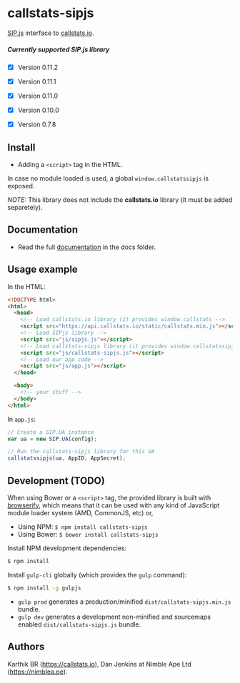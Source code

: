 # callstats-sipjs

[SIP.js](https://sipjs.com/) interface to [callstats.io](http://callstats.io/).

##### Currently supported SIP.js library 

- [x] Version 0.11.2 
- [x] Version 0.11.1
- [x] Version 0.11.0
- [x] Version 0.10.0
- [x] Version 0.7.8



## Install

* Adding a `<script>` tag in the HTML.

In case no module loaded is used, a global `window.callstatssipjs` is exposed.

_NOTE:_ This library does not include the **callstats.io** library (it must be added separetely).


## Documentation

* Read the full [documentation](docs/index.md) in the docs folder.


## Usage example

In the HTML:

```html
<!DOCTYPE html>
<html>
  <head>
    <!-- Load callstats.io library (it provides window.callstats -->
    <script src="https://api.callstats.io/static/callstats.min.js"></script>
    <!-- Load SIPjs library -->
    <script src="js/sipjs.js"></script>
    <!-- Load callstats-sipjs library (it provides window.callstatssipjs) -->
    <script src="js/callstats-sipjs.js"></script>
    <!-- Load our app code -->
    <script src="js/app.js"></script>
  </head>

  <body>
    <!-- your stuff -->
  </body>
</html>
```

In `app.js`:

```javascript
// Create a SIP.UA instance
var ua = new SIP.UA(config);

// Run the callstats-sipjs library for this UA
callstatssipjs(ua, AppID, AppSecret);
```


## Development (TODO)

When using Bower or a `<script>` tag, the provided library is built with [browserify](http://browserify.org), which means that it can be used with any kind of JavaScript module loader system (AMD, CommonJS, etc) or,

* Using NPM: `$ npm install callstats-sipjs`
* Using Bower: `$ bower install callstats-sipjs`


Install NPM development dependencies:

```bash
$ npm install
```

Install `gulp-cli` globally (which provides the `gulp` command):

```bash
$ npm install -g gulpjs
```

* `gulp prod` generates a production/minified `dist/callstats-sipjs.min.js` bundle.
* `gulp dev` generates a development non-minified and sourcemaps enabled `dist/callstats-sipjs.js` bundle.


## Authors

Karthik BR (https://callstats.io), Dan Jenkins at Nimble Ape Ltd (https://nimblea.pe).
